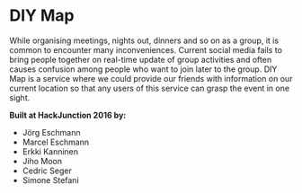 # DIY Map

While organising meetings, nights out, dinners and so on as a group, it is common to encounter many inconveniences. Current social media fails to bring people together on real-time update of group activities and often causes confusion among people who want to join later to the group. DIY Map is a service where we could provide our friends with information on our current location so that any users of this service can grasp the event in one sight.

**Built at HackJunction 2016 by:**
- Jörg Eschmann
- Marcel Eschmann
- Erkki Kanninen
- Jiho Moon
- Cedric Seger
- Simone Stefani
